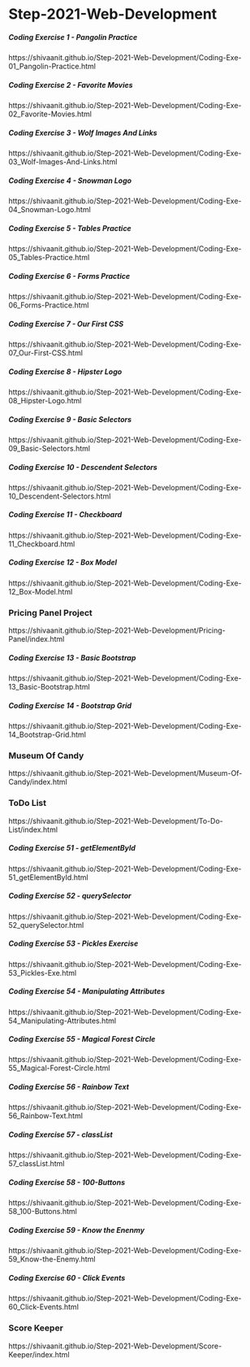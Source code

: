# Step-2021-Web-Development
<h5>Coding Exercise 1 - Pangolin Practice</h5>
https://shivaanit.github.io/Step-2021-Web-Development/Coding-Exe-01_Pangolin-Practice.html

<h5>Coding Exercise 2 - Favorite Movies</h5>
https://shivaanit.github.io/Step-2021-Web-Development/Coding-Exe-02_Favorite-Movies.html

<h5>Coding Exercise 3 - Wolf Images And Links</h5>
https://shivaanit.github.io/Step-2021-Web-Development/Coding-Exe-03_Wolf-Images-And-Links.html

<h5>Coding Exercise 4 - Snowman Logo</h5>
https://shivaanit.github.io/Step-2021-Web-Development/Coding-Exe-04_Snowman-Logo.html

<h5>Coding Exercise 5 - Tables Practice</h5>
https://shivaanit.github.io/Step-2021-Web-Development/Coding-Exe-05_Tables-Practice.html

<h5>Coding Exercise 6 - Forms Practice</h5>
https://shivaanit.github.io/Step-2021-Web-Development/Coding-Exe-06_Forms-Practice.html

<h5>Coding Exercise 7 - Our First CSS</h5>
https://shivaanit.github.io/Step-2021-Web-Development/Coding-Exe-07_Our-First-CSS.html

<h5>Coding Exercise 8 - Hipster Logo</h5>
https://shivaanit.github.io/Step-2021-Web-Development/Coding-Exe-08_Hipster-Logo.html

<h5>Coding Exercise 9 - Basic Selectors</h5>
https://shivaanit.github.io/Step-2021-Web-Development/Coding-Exe-09_Basic-Selectors.html

<h5>Coding Exercise 10 - Descendent Selectors</h5>
https://shivaanit.github.io/Step-2021-Web-Development/Coding-Exe-10_Descendent-Selectors.html

<h5>Coding Exercise 11 - Checkboard</h5>
https://shivaanit.github.io/Step-2021-Web-Development/Coding-Exe-11_Checkboard.html

<h5>Coding Exercise 12 - Box Model</h5>
https://shivaanit.github.io/Step-2021-Web-Development/Coding-Exe-12_Box-Model.html

<h3>Pricing Panel Project</h3>
https://shivaanit.github.io/Step-2021-Web-Development/Pricing-Panel/index.html

<h5>Coding Exercise 13 - Basic Bootstrap</h5>
https://shivaanit.github.io/Step-2021-Web-Development/Coding-Exe-13_Basic-Bootstrap.html

<h5>Coding Exercise 14 - Bootstrap Grid</h5>
https://shivaanit.github.io/Step-2021-Web-Development/Coding-Exe-14_Bootstrap-Grid.html

<h3>Museum Of Candy</h3>
https://shivaanit.github.io/Step-2021-Web-Development/Museum-Of-Candy/index.html

<h3>ToDo List</h3>
https://shivaanit.github.io/Step-2021-Web-Development/To-Do-List/index.html

<h5>Coding Exercise 51 - getElementById</h5>
https://shivaanit.github.io/Step-2021-Web-Development/Coding-Exe-51_getElementById.html

<h5>Coding Exercise 52 - querySelector</h5>
https://shivaanit.github.io/Step-2021-Web-Development/Coding-Exe-52_querySelector.html

<h5>Coding Exercise 53 - Pickles Exercise</h5>
https://shivaanit.github.io/Step-2021-Web-Development/Coding-Exe-53_Pickles-Exe.html

<h5>Coding Exercise 54 - Manipulating Attributes</h5>
https://shivaanit.github.io/Step-2021-Web-Development/Coding-Exe-54_Manipulating-Attributes.html

<h5>Coding Exercise 55 - Magical Forest Circle</h5>
https://shivaanit.github.io/Step-2021-Web-Development/Coding-Exe-55_Magical-Forest-Circle.html

<h5>Coding Exercise 56 - Rainbow Text</h5>
https://shivaanit.github.io/Step-2021-Web-Development/Coding-Exe-56_Rainbow-Text.html

<h5>Coding Exercise 57 - classList</h5>
https://shivaanit.github.io/Step-2021-Web-Development/Coding-Exe-57_classList.html

<h5>Coding Exercise 58 - 100-Buttons</h5>
https://shivaanit.github.io/Step-2021-Web-Development/Coding-Exe-58_100-Buttons.html

<h5>Coding Exercise 59 - Know the Enenmy</h5>
https://shivaanit.github.io/Step-2021-Web-Development/Coding-Exe-59_Know-the-Enemy.html

<h5>Coding Exercise 60 - Click Events</h5>
https://shivaanit.github.io/Step-2021-Web-Development/Coding-Exe-60_Click-Events.html

<h3>Score Keeper</h3>
https://shivaanit.github.io/Step-2021-Web-Development/Score-Keeper/index.html
